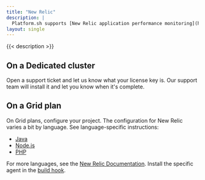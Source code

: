 ```yaml
---
title: "New Relic"
description: |
  Platform.sh supports [New Relic application performance monitoring](https://newrelic.com/products/application-monitoring).
layout: single
---
```


{{< description >}}

## On a Dedicated cluster

Open a support ticket and let us know what your license key is.
Our support team will install it and let you know when it's complete.

## On a Grid plan

On Grid plans, configure your project.
The configuration for New Relic varies a bit by language.
See language-specific instructions:

- [Java](./java.md)
- [Node.js](./nodejs.md)
- [PHP](./php.md)

For more languages, see the [New Relic Documentation](https://docs.newrelic.com/docs/agents/).
Install the specific agent in the [build hook](/configuration/app/hooks/_index.md).
